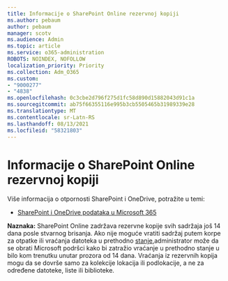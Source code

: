 ```yaml
---
title: Informacije o SharePoint Online rezervnoj kopiji
ms.author: pebaum
author: pebaum
manager: scotv
ms.audience: Admin
ms.topic: article
ms.service: o365-administration
ROBOTS: NOINDEX, NOFOLLOW
localization_priority: Priority
ms.collection: Adm_O365
ms.custom:
- "9000277"
- "4838"
ms.openlocfilehash: 0c3cbe2d796f275d1fc58d890d15882043d91c1a
ms.sourcegitcommit: ab75f66355116e995b3cb5505465b31989339e28
ms.translationtype: MT
ms.contentlocale: sr-Latn-RS
ms.lasthandoff: 08/13/2021
ms.locfileid: "58321803"
---
```

# <a name="sharepoint-online-backup-information"></a>Informacije o SharePoint Online rezervnoj kopiji

Više informacija o otpornosti SharePoint i OneDrive, potražite u temi:

- [SharePoint i OneDrive podataka u Microsoft 365](https://docs.microsoft.com/compliance/assurance/assurance-sharepoint-onedrive-data-resiliency)

**Naznaka:** SharePoint Online zadržava rezervne kopije svih sadržaja još 14 dana posle stvarnog brisanja. Ako nije moguće vratiti [](https://support.microsoft.com/office/restore-deleted-items-from-the-site-collection-recycle-bin-5fa924ee-16d7-487b-9a0a-021b9062d14b) sadržaj putem korpe za otpatke ili vraćanja datoteka u prethodno [stanje,](https://support.microsoft.com/office/restore-your-onedrive-fa231298-759d-41cf-bcd0-25ac53eb8a15)administrator može da se obrati Microsoft podršci kako bi zatražio vraćanje u prethodno stanje u bilo kom trenutku unutar prozora od 14 dana. Vraćanja iz rezervnih kopija mogu da se dovrše samo za kolekcije lokacija ili podlokacije, a ne za određene datoteke, liste ili biblioteke.
